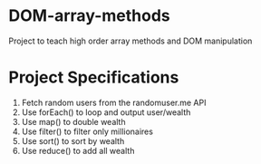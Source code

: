 # DOM-array-methods

Project to teach high order array methods and DOM manipulation

# Project Specifications

1. Fetch random users from the randomuser.me API
2. Use forEach() to loop and output user/wealth
3. Use map() to double wealth
4. Use filter() to filter only millionaires
5. Use sort() to sort by wealth
6. Use reduce() to add all wealth
